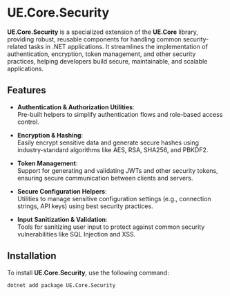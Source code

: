 # UE.Core.Security

**UE.Core.Security** is a specialized extension of the **UE.Core** library, providing robust, reusable components for handling common security-related tasks in .NET applications. It streamlines the implementation of authentication, encryption, token management, and other security practices, helping developers build secure, maintainable, and scalable applications.

## Features

- **Authentication & Authorization Utilities**:  
  Pre-built helpers to simplify authentication flows and role-based access control.

- **Encryption & Hashing**:  
  Easily encrypt sensitive data and generate secure hashes using industry-standard algorithms like AES, RSA, SHA256, and PBKDF2.

- **Token Management**:  
  Support for generating and validating JWTs and other security tokens, ensuring secure communication between clients and servers.

- **Secure Configuration Helpers**:  
  Utilities to manage sensitive configuration settings (e.g., connection strings, API keys) using best security practices.

- **Input Sanitization & Validation**:  
  Tools for sanitizing user input to protect against common security vulnerabilities like SQL Injection and XSS.

## Installation

To install **UE.Core.Security**, use the following command:

```bash
dotnet add package UE.Core.Security
